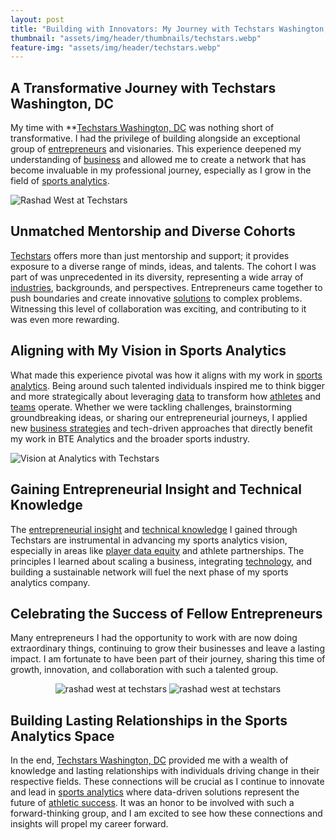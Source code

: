 ```yaml
---
layout: post
title: "Building with Innovators: My Journey with Techstars Washington, DC and How It Will Fuel My Sports Analytics Journey"
thumbnail: "assets/img/header/thumbnails/techstars.webp"
feature-img: "assets/img/header/techstars.webp"
---
```


## A Transformative Journey with Techstars Washington, DC

My time with **[Techstars Washington, DC](https://www.techstars.com/) was nothing short of transformative. I had the privilege of building alongside an exceptional group of [entrepreneurs](https://en.wikipedia.org/wiki/Entrepreneurship) and visionaries. This experience deepened my understanding of [business](https://www.investopedia.com/terms/b/business.asp) and allowed me to create a network that has become invaluable in my professional journey, especially as I grow in the field of [sports analytics](https://en.wikipedia.org/wiki/Sports_analytics).

![Rashad West at Techstars]({{site.baseurl}}/assets/img/blog-img/Techstars_DC.webp)

## Unmatched Mentorship and Diverse Cohorts

[Techstars](https://www.techstars.com/programs) offers more than just mentorship and support; it provides exposure to a diverse range of minds, ideas, and talents. The cohort I was part of was unprecedented in its diversity, representing a wide array of [industries](https://en.wikipedia.org/wiki/Industry), backgrounds, and perspectives. Entrepreneurs came together to push boundaries and create innovative [solutions](https://en.wikipedia.org/wiki/Innovation) to complex problems. Witnessing this level of collaboration was exciting, and contributing to it was even more rewarding.

## Aligning with My Vision in Sports Analytics

What made this experience pivotal was how it aligns with my work in [sports analytics](https://en.wikipedia.org/wiki/Analytics_in_sport). Being around such talented individuals inspired me to think bigger and more strategically about leveraging [data](https://www.ibm.com/analytics/data-science) to transform how [athletes](https://en.wikipedia.org/wiki/Athlete) and [teams](https://en.wikipedia.org/wiki/Sports_team) operate. Whether we were tackling challenges, brainstorming groundbreaking ideas, or sharing our entrepreneurial journeys, I applied new [business strategies](https://www.investopedia.com/terms/b/business-strategy.asp) and tech-driven approaches that directly benefit my work in BTE Analytics and the broader sports industry.

![Vision at Analytics with Techstars]({{site.baseurl}}/assets/img/blog-img/691A5953.webp)

## Gaining Entrepreneurial Insight and Technical Knowledge

The [entrepreneurial insight](https://hbr.org/2006/11/how-entrepreneurs-craft-strategies-that-work) and [technical knowledge](https://en.wikipedia.org/wiki/Technical_knowledge) I gained through Techstars are instrumental in advancing my sports analytics vision, especially in areas like [player data equity](https://en.wikipedia.org/wiki/Data_privacy) and athlete partnerships. The principles I learned about scaling a business, integrating [technology](https://www.techstars.com/technology), and building a sustainable network will fuel the next phase of my sports analytics company.

## Celebrating the Success of Fellow Entrepreneurs

Many entrepreneurs I had the opportunity to work with are now doing extraordinary things, continuing to grow their businesses and leave a lasting impact. I am fortunate to have been part of their journey, sharing this time of growth, innovation, and collaboration with such a talented group.

<div class="image-gallery" style="text-align: center">
  <img class="img-2" src="{{site.baseurl}}/assets/img/blog-img/IMG-20231209-WA0006.webp" alt="rashad west at techstars" >
  <img class="img-2" src="{{site.baseurl}}/assets/img/blog-img/DSC08926(1).webp" alt="rashad west at techstars" >
</div>

## Building Lasting Relationships in the Sports Analytics Space

In the end, [Techstars Washington, DC](https://www.techstars.com/programs/washington-dc-techstars-accelerator) provided me with a wealth of knowledge and lasting relationships with individuals driving change in their respective fields. These connections will be crucial as I continue to innovate and lead in [sports analytics](https://www.sportingnews.com/sports-analytics) where data-driven solutions represent the future of [athletic success](https://www.ncbi.nlm.nih.gov/pmc/articles/PMC7357294/). It was an honor to be involved with such a forward-thinking group, and I am excited to see how these connections and insights will propel my career forward.
